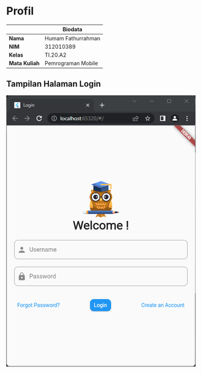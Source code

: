 <!-- # flutter_application_1

A new Flutter project.

## Getting Started

This project is a starting point for a Flutter application.

A few resources to get you started if this is your first Flutter project:

- [Lab: Write your first Flutter app](https://docs.flutter.dev/get-started/codelab)
- [Cookbook: Useful Flutter samples](https://docs.flutter.dev/cookbook)

For help getting started with Flutter development, view the
[online documentation](https://docs.flutter.dev/), which offers tutorials,
samples, guidance on mobile development, and a full API reference. -->

# Profil

|                 | Biodata            |
| --------------- | ------------------ |
| **Nama**        | Humam Fathurrahman |
| **NIM**         | 312010389          |
| **Kelas**       | TI.20.A2           |
| **Mata Kuliah** | Pemrograman Mobile |

## Tampilan Halaman Login

![Login](images/Login.png)
